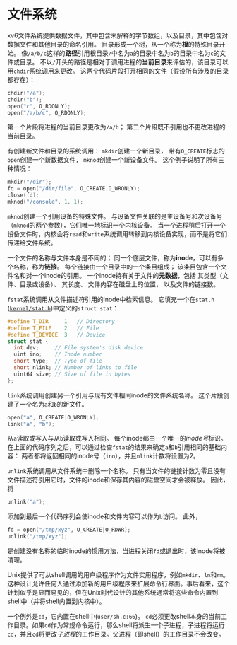 # 文件系统

xv6文件系统提供数据文件，其中包含未解释的字节数组，以及目录，其中包含对数据文件和其他目录的命名引用。
目录形成一个树，从一个称为**根**的特殊目录开始。
像`/a/b/c`这样的**路径**引用根目录`/`中名为`a`的目录中名为`b`的目录中名为`c`的文件或目录。
不以`/`开头的路径是相对于调用进程的**当前目录**来评估的，该目录可以用`chdir`系统调用来更改。
这两个代码片段打开相同的文件（假设所有涉及的目录都存在）：
```c
chdir("/a");
chdir("b");
open("c", O_RDONLY);
open("/a/b/c", O_RDONLY);
```
第一个片段将进程的当前目录更改为`/a/b`；
第二个片段既不引用也不更改进程的当前目录。

有创建新文件和目录的系统调用：
`mkdir`创建一个新目录，
带有`O_CREATE`标志的`open`创建一个新数据文件，
`mknod`创建一个新设备文件。
这个例子说明了所有三种情况：
```c
mkdir("/dir");
fd = open("/dir/file", O_CREATE|O_WRONLY);
close(fd);
mknod("/console", 1, 1);
```
`mknod`创建一个引用设备的特殊文件。
与设备文件关联的是主设备号和次设备号（`mknod`的两个参数），它们唯一地标识一个内核设备。
当一个进程稍后打开一个设备文件时，内核会将`read`和`write`系统调用转移到内核设备实现，而不是将它们传递给文件系统。

一个文件的名称与文件本身是不同的；
同一个底层文件，称为**inode**，可以有多个名称，称为**链接**。
每个链接由一个目录中的一个条目组成；
该条目包含一个文件名和对一个inode的引用。
一个inode持有关于文件的**元数据**，包括
其类型（文件、目录或设备）、
其长度、
文件内容在磁盘上的位置，
以及文件的链接数。

`fstat`系统调用从文件描述符引用的inode中检索信息。
它填充一个在`stat.h` ([`kernel/stat.h`](https://github.com/mit-pdos/xv6-riscv/blob/riscv/kernel/stat.h))中定义的`struct stat`：
```c
#define T_DIR     1   // Directory
#define T_FILE    2   // File
#define T_DEVICE  3   // Device
struct stat {
  int dev;     // File system's disk device
  uint ino;    // Inode number
  short type;  // Type of file
  short nlink; // Number of links to file
  uint64 size; // Size of file in bytes
};
```

`link`系统调用创建另一个引用与现有文件相同inode的文件系统名称。
这个片段创建了一个名为`a`和`b`的新文件。
```c
open("a", O_CREATE|O_WRONLY);
link("a", "b");
```
从`a`读取或写入与从`b`读取或写入相同。
每个inode都由一个唯一的*inode号*标识。
在上面的代码序列之后，可以通过检查`fstat`的结果来确定`a`和`b`引用相同的基础内容：
两者都将返回相同的inode号（`ino`），并且`nlink`计数将设置为2。

`unlink`系统调用从文件系统中删除一个名称。
只有当文件的链接计数为零且没有文件描述符引用它时，文件的inode和保存其内容的磁盘空间才会被释放。
因此，将
```c
unlink("a");
```
添加到最后一个代码序列会使inode和文件内容可以作为`b`访问。
此外，
```c
fd = open("/tmp/xyz", O_CREATE|O_RDWR);
unlink("/tmp/xyz");
```
是创建没有名称的临时inode的惯用方法，当进程关闭`fd`或退出时，该inode将被清理。

Unix提供了可从shell调用的用户级程序作为文件实用程序，例如`mkdir`、`ln`和`rm`。
这种设计允许任何人通过添加新的用户级程序来扩展命令行界面。事后看来，这个计划似乎是显而易见的，但在Unix时代设计的其他系统通常将这些命令内置到shell中（并将shell内置到内核中）。

一个例外是`cd`，它内置在shell中(`user/sh.c:66`)。
`cd`必须更改shell本身的当前工作目录。如果`cd`作为常规命令运行，那么shell将派生一个子进程，子进程将运行`cd`，并且`cd`将更改*子进程*的工作目录。父进程（即shell）的工作目录不会改变。